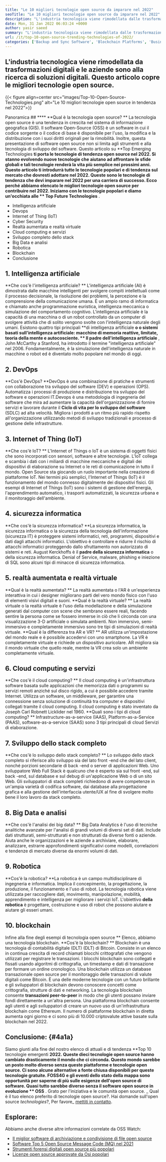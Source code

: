 ```yaml
---
title: "Le 10 migliori tecnologie open source da imparare nel 2022" 
seoTitle: "Le 10 migliori tecnologie open source da imparare nel 2022" 
description: "L'industria tecnologica viene rimodellata dalle trasformazioni digitali e le aziende sono alla ricerca di soluzioni digitali. Questo post copre le migliori tecnologie open source" 
date: Mon, 31 Jan 2022 06:03:24 +0000
author: yasir saeed
summary: "L'industria tecnologica viene rimodellata dalle trasformazioni digitali e le aziende sono alla ricerca di soluzioni digitali. Questo articolo copre le migliori tecnologie open source." 
url: /it/top-10-open-source-trending-technologies-of-2022/
categories: ['Backup and Sync Software', 'Blockchain Platforms', 'Business Intelligence Software', 'DevOps', 'Software Development']
---
```


## L'industria tecnologica viene rimodellata da trasformazioni digitali e le aziende sono alla ricerca di soluzioni digitali. Questo articolo copre le migliori tecnologie open source.

{{< figure align=center src="images/Top-10-Open-Source-Technologies.png" alt="Le 10 migliori tecnologie open source in tendenza nel 2022">}}


Panoramica ## **** 
**Qual è la tecnologia open source? ** La tecnologia open source è una tendenza in crescita nel sistema di informazione geografica (GIS). Il software Open-Source (OSS) è un software in cui il codice sorgente o il codice di base è disponibile per l'uso, la modifica e la distribuzione con i suoi diritti originali per la rimobilità. Inoltre, questa presentazione di software open source non si limita agli strumenti e alla tecnologia di sviluppo del software.
Questo articolo su **Top Emerging Technologies  **ti porta le tecnologie di tendenza open source nel 2022. Si stanno evolvendo nuove tecnologie che aiutano ad affrontare le sfide globali e tali tecnologie renderà la vita più semplice nei prossimi anni. Questo articolo ti introdurrà tutte le tecnologie popolari e di tendenza sul mercato che dovresti adottare nel 2022. Queste sono le tecnologie di tendenza che devi imparare nel 2022 per una carriera di successo. Ecco perché abbiamo elencato le migliori tecnologie open source per contribuire nel 2022. Iniziamo con le tecnologie popolari e diamo un'occhiata alle **  Top Future Technologies** .
  * Intelligenza artificiale
  * Devops
  * Internet of Thing (IoT)
  * Cyber ​​Security
  * Realtà aumentata e realtà virtuale
  * Cloud computing e servizi
  * Sviluppo completo dello stack
  * Big Data e analisi
  * Robotica
  * Blockchain
  * Conclusione

## 1. Intelligenza artificiale
**Che cos'è l'intelligenza artificiale? ** L'intelligenza artificiale (AI) è dimostrata dalle macchine intelligenti per svolgere compiti intellettuali come il processo decisionale, la risoluzione dei problemi, la percezione e la comprensione della comunicazione umana. È un ampio ramo di informatica e chiamato anche programmazione euristica, intelligenza meccanica o simulazione del comportamento cognitivo. L'intelligenza artificiale è la capacità di una macchina o di un robot controllato da un computer di svolgere attività che di solito vengono svolte con l'intelligenza naturale degli umani.
Esistono quattro tipi principali **di intelligenza artificiale  **o o sistemi basati sull'intelligenza artificiale: macchine di memoria reattive, limitate, teoria della mente e autocosciente. **  Il padre dell'intelligenza artificiale** , John McCarthy a Stanford, ha introdotto il termine "intelligenza artificiale" nel 2006. Fondamentalmente, è la simulazione dell'intelligenza naturale in macchine o robot ed è diventato molto popolare nel mondo di oggi.

## 2. DevOps
**Cos'è DevOps? **DevOps è una combinazione di pratiche e strumenti con collaborazione tra sviluppo del software (DEV) e operazioni (OPS). Automatizza i processi di produzione e distribuzione tra sviluppo del software e operazioni IT.Devops è una metodologia di ingegneria del software che mira ad aumentare la capacità dell'organizzazione di fornire servizi e lavorare durante il  **Ciclo di vita per lo sviluppo del software**   (SDLC) ad alta velocità. Migliora i prodotti a un ritmo più rapido rispetto all'organizzazione utilizzando metodi di sviluppo tradizionali e processo di gestione delle infrastrutture.

## 3. Internet of Thing (IoT)
**Che cos'è IoT? ** L'Internet of Things o IoT è un sistema di oggetti fisici che sono incorporati con sensori, software e altre tecnologie. L'IoT collega e scambia i dati con i miliardi di macchine meccaniche e digitali dei dispositivi di elaborazione su Internet o le reti di comunicazione in tutto il mondo. Open Source sta giocando un ruolo importante nella creazione di piattaforme IoT. Nei termini più semplici, l'Internet of Things (IoT) è il funzionamento del mondo connesso digitalmente dei dispositivi fisici. Gli esempi di Internet of Things (IoT) sono i sistemi di gestione dell'energia, l'apprendimento automatico, i trasporti automatizzati, la sicurezza urbana e il monitoraggio dell'ambiente.

## 4. sicurezza informatica
**Che cos'è la sicurezza informatica? **La sicurezza informatica, la sicurezza informatica o la sicurezza della tecnologia dell'informazione (sicurezza IT) è proteggere sistemi informatici, reti, programmi, dispositivi e dati dagli attacchi informatici. L'obiettivo è controllare e ridurre il rischio di attacchi informatici proteggendo dallo sfruttamento non autorizzato di sistemi e reti. August Kerckhoffs è il  **padre della sicurezza informatica**   o della sicurezza informatica. Denial of Service, malware, phishing e iniezione di SQL sono alcuni tipi di minacce di sicurezza informatica.

## 5. realtà aumentata e realtà virtuale
**Qual è la realtà aumentata? ** La realtà aumentata o l'AR è un'esperienza interattiva in cui i designer migliorano parti del vero mondo fisico con l'uso di elementi visivi digitali e suoni.
**Qual è la realtà virtuale? ** La realtà virtuale o la realtà virtuale è l'uso della modellazione e della simulazione generati dal computer con scene che sembrano essere reali, facendo sentire la persona come se fossero immerse in ciò che li circonda con una visualizzazione 3-D artificiale o simulata ambienti. Non immersivo, semi-immersivo e completamente immersivo sono tre tipi di simulazioni di realtà virtuale.
**Qual è la differenza tra AR e VR? ** AR utilizza un'impostazione del mondo reale e è possibile accedervi con uno smartphone. La VR è completamente virtuale e richiede un dispositivo auricolare. AR migliora sia il mondo virtuale che quello reale, mentre la VR crea solo un ambiente completamente virtuale.

## 6. Cloud computing e servizi
**Che cos'è il cloud computing? ** Il cloud computing è un'infrastruttura software basata sulle applicazioni che memorizza dati o programmi su servizi remoti anziché sul disco rigido, a cui è possibile accedere tramite Internet. Utilizza un software, un middleware, per garantire una connessione senza soluzione di continuità tra computer e dispositivi collegati tramite il cloud computing. Il cloud computing è stato inventato da Joseph Carl Robnett Licklider nel 1960.
**Quali sono i tipi di cloud computing? ** Infrastructure-as-a-service (IAAS), Platform-as-a-Service (PAAS), software-as-a-service (SAAS) sono 3 tipi principali di cloud Servizi di elaborazione.

## 7. Sviluppo dello stack completo
**Che cos'è lo sviluppo dello stack completo? ** Lo sviluppo dello stack completo si riferisce allo sviluppo sia del lato front -end che del lato client, nonché porzioni secondarie di back -end o server di applicazioni Web. Uno sviluppatore Web Full Stack è qualcuno che è esperto sia sul front -end, sul back -end, sul database e sul debug di un'applicazione Web o di un sito Web. Gli sviluppatori di stack completi richiedono di avere competenze in un'ampia varietà di codifica software, dai database alla progettazione grafica e alla gestione dell'interfaccia utente/UX al fine di svolgere molto bene il loro lavoro da stack completo.

## 8. Big Data e analisi
**Che cos'è l'analisi dei big data? ** Big Data Analytics è l'uso di tecniche analitiche avanzate per l'analisi di grandi volumi di diversi set di dati. Include dati strutturati, semi-strutturati e non strutturati da diverse fonti o aziende. Aiuta anche le organizzazioni e le aziende a archiviare, elaborare, analizzare, estrarre approfondimenti significativi come modelli, correlazioni e tendenze di mercato diverse da enormi volumi di dati.

## 9. Robotica
**Cos'è la robotica? **La robotica è un campo multidisciplinare di ingegneria e informatica. Implica il concepimento, la progettazione, la produzione, il funzionamento e l'uso di robot. La tecnologia robotica viene utilizzata per raccogliere dati, movimento, manipolazione, mobilità, apprendimento e intelligenza per migliorare i servizi IoT. L'obiettivo  **della robotica**   è progettare, costruzione e uso di robot che possono aiutare e aiutare gli esseri umani.

## 10. blockchain
Infine alla fine degli esempi di tecnologia open source ** Elenco, abbiamo una tecnologia blockchain.
**Cos'è la blockchain? ** Blockchain è una tecnologia di contabilità digitale (DLT) (DLT) di Bitcoin. Consiste in un elenco in continua crescita di record chiamati blocchi crittografati che vengono utilizzati per registrare le transazioni. I blocchi blockchain sono collegati e fissati usando algoritmi di crittografia, un timestamp e dati di transazione per formare un ordine cronologico. Una blockchain utilizza un database transazionale open source per il monitoraggio delle transazioni di valute digitali come Bitcoin. È una delle moderne tecnologie con un futuro brillante e gli sviluppatori di blockchain devono conoscere concetti come crittografia, strutture di dati e networking.
La tecnologia blockchain consente **transazioni peer-to-peer**  in modo che gli utenti possano inviare fondi direttamente a un'altra persona. Una piattaforma blockchain consente agli utenti e agli sviluppatori di creare un nuovo uso di un'infrastruttura blockchain come Ethereum. Il numero di piattaforme blockchain in diretta aumenta ogni giorno e ci sono più di 10.000 criptovalute attive basate sulla blockchain nel 2022.

## **Conclusione:** {#4a1a}
Siamo giunti alla fine del nostro elenco di attuali e di tendenza **Top 10 tecnologie emergenti  **2022. Queste dieci tecnologie open source hanno cambiato drasticamente il mondo che ci circonda. Questo mondo sarebbe un posto molto diverso senza queste piattaforme e tecnologie open source. Ci sono alcune alternative a fonte chiusa disponibili per queste tecnologie gratuite. FOSS4G e gli eventi dello stato della mappa sono opportunità per saperne di più sulle esigenze dell'open source di software. Quasi tutto sarebbe diverso senza il software open source in evoluzione **  OSS** . Grato per l'iniziativa e le comunità open source.
_ Qual è il tuo elenco preferito di tecnologie open source?. Hai domande sull'open source _technologies_?, Per favore_ [mettiti in contatto][1].

## Esplorare:
Abbiamo anche diverse altre informazioni correlate da OSS Watch:
  * [Il miglior software di archiviazione e condivisione di file open source][2]
  * [Software Top 5 Open Source Message Code (MQ) nel 2021][3]
  * [Strumenti forensi digitali open source più popolari][4]
  * [Licenze open source approvate da Osi popolari][5]

  
[1]: mailto:yasir.saeed@aspose.com
[2]: https://products.containerize.com/backup-and-sync/
[3]: https://blog.containerize.com/message-queue-software/top-5-open-source-message-queue-software-in-2021/
[4]: https://blog.containerize.com/digital-forensic-tools/top-5-open-source-digital-forensic-tools-in-2021/
[5]: https://blog.containerize.com/licenses-standards/top-5-most-popular-osi-approved-open-source-licenses-of-2021/
